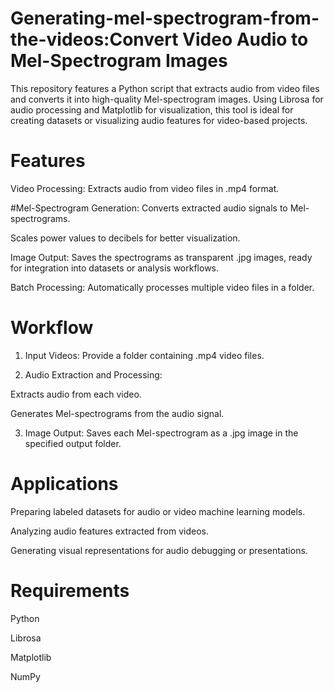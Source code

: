 # Generating-mel-spectrogram-from-the-videos:Convert Video Audio to Mel-Spectrogram Images

This repository features a Python script that extracts audio from video files and converts it into high-quality Mel-spectrogram images. Using Librosa for audio processing and Matplotlib for visualization, this tool is ideal for creating datasets or visualizing audio features for video-based projects.

# Features
Video Processing: Extracts audio from video files in .mp4 format.

#Mel-Spectrogram Generation:
Converts extracted audio signals to Mel-spectrograms.

Scales power values to decibels for better visualization.

Image Output: Saves the spectrograms as transparent .jpg images, ready for integration into datasets or analysis workflows.

Batch Processing: Automatically processes multiple video files in a folder.

# Workflow
1. Input Videos: Provide a folder containing .mp4 video files.

2. Audio Extraction and Processing:

Extracts audio from each video.

Generates Mel-spectrograms from the audio signal.

3. Image Output: Saves each Mel-spectrogram as a .jpg image in the specified output folder.
# Applications
Preparing labeled datasets for audio or video machine learning models.

Analyzing audio features extracted from videos.

Generating visual representations for audio debugging or presentations.

# Requirements
Python

Librosa

Matplotlib

NumPy
